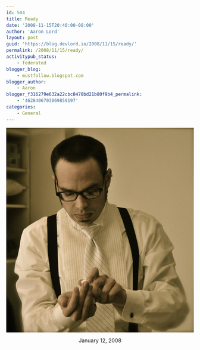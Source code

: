 ```yaml
---
id: 504
title: Ready
date: '2008-11-15T20:40:00-08:00'
author: 'Aaron Lord'
layout: post
guid: 'https://blog.devlord.io/2008/11/15/ready/'
permalink: /2008/11/15/ready/
activitypub_status:
    - federated
blogger_blog:
    - mustfollow.blogspot.com
blogger_author:
    - Aaron
blogger_f316279e632a22cbc8478bd21b80f9b4_permalink:
    - '4628406703069859197'
categories:
    - General
---
```


<div style="text-align:center;margin:0 auto 10px;"><img alt="" src="/assets/img/2011/10/rev_2959.jpg" border="0" /></div>
<div style="clear:both;text-align:CENTER;">January 12, 2008</div>